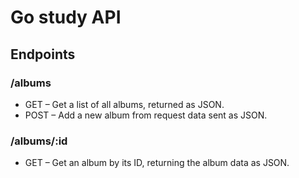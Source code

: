 # Go study API

## Endpoints

### /albums

-   GET – Get a list of all albums, returned as JSON.
-   POST – Add a new album from request data sent as JSON.

### /albums/:id

-   GET – Get an album by its ID, returning the album data as JSON.
